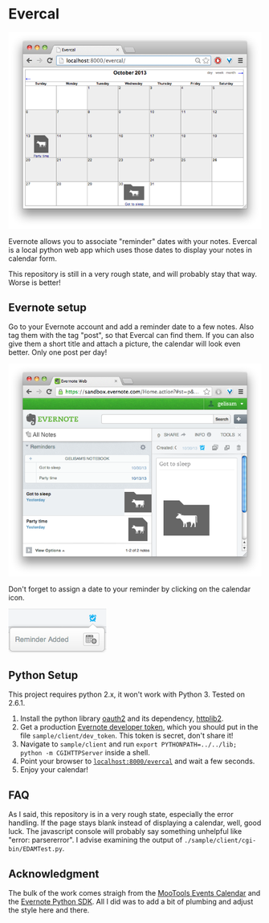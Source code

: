 Evercal
===

![](img/evercal.png?raw=true)

Evernote allows you to associate "reminder" dates with your notes. Evercal is a local python web app which uses those dates to display your notes in calendar form.

This repository is still in a very rough state, and will probably stay that way. Worse is better!

Evernote setup
---
Go to your Evernote account and add a reminder date to a few notes. Also tag them with the tag "post", so that Evercal can find them. If you can also give them a short title and attach a picture, the calendar will look even better. Only one post per day!

![](img/evernote.png?raw=true)

Don't forget to assign a date to your reminder by clicking on the calendar icon.

![](img/reminder-date.png?raw=true)

Python Setup
---
This project requires python 2.x, it won't work with Python 3. Tested on 2.6.1.

1. Install the python library [oauth2](https://pypi.python.org/pypi/oauth2/) and its dependency, [httplib2](https://pypi.python.org/pypi/httplib2).
1. Get a production [Evernote developer token](http://dev.evernote.com/doc/articles/authentication.php#devtoken), which you should put in the file `sample/client/dev_token`. This token is secret, don't share it!
1. Navigate to `sample/client` and run `export PYTHONPATH=../../lib; python -m CGIHTTPServer` inside a shell.
1. Point your browser to [`localhost:8000/evercal`](http://localhost:8000/evercal) and wait a few seconds.
1. Enjoy your calendar!

FAQ
---
As I said, this repository is in a very rough state, especially the error handling. If the page stays blank instead of displaying a calendar, well, good luck. The javascript console will probably say something unhelpful like "error: parsererror". I advise examining the output of `./sample/client/cgi-bin/EDAMTest.py`.

Acknowledgment
---
The bulk of the work comes straigh from the [MooTools Events Calendar](http://dansnetwork.com/mootools/events-calendar/) and the [Evernote Python SDK](https://github.com/evernote/evernote-sdk-python). All I did was to add a bit of plumbing and adjust the style here and there.
